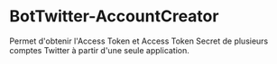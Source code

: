 # BotTwitter-AccountCreator
Permet d'obtenir l'Access Token et Access Token Secret de plusieurs comptes Twitter à partir d'une seule application.
